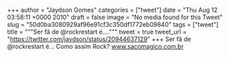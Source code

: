 
+++
author = "Jaydson Gomes"
categories = ["tweet"]
date = "Thu Aug 12 03:58:11 +0000 2010"
draft = false
image = "No media found for this Tweet"
slug = "50d0ba3080929af96e91cf3c350df1772eb09840"
tags = ["tweet"]
title = """Ser fã de @rockrestart é...."""
tweet = true
tweet_url = "https://twitter.com/jaydson/status/20944637129"
+++
Ser fã de @rockrestart é... Como assim Rock? www.sacomagico.com.br
